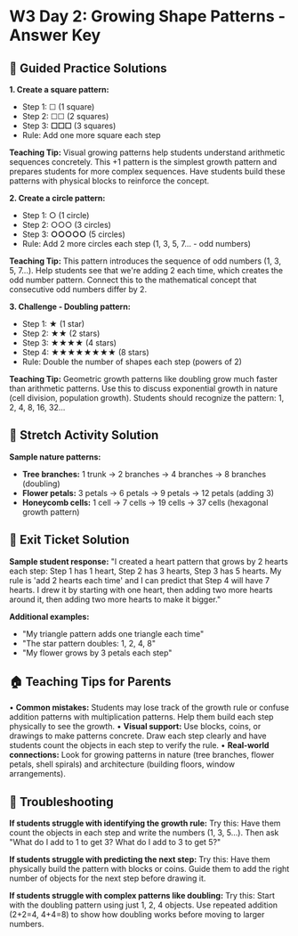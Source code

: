 # W3 Day 2: Growing Shape Patterns - Answer Key

## 📝 Guided Practice Solutions

**1. Create a square pattern:**
   - Step 1: ☐ (1 square)
   - Step 2: ☐☐ (2 squares)
   - Step 3: **☐☐☐** (3 squares)
   - Rule: Add one more square each step

**Teaching Tip:** Visual growing patterns help students understand arithmetic sequences concretely. This +1 pattern is the simplest growth pattern and prepares students for more complex sequences. Have students build these patterns with physical blocks to reinforce the concept.

**2. Create a circle pattern:**
   - Step 1: ○ (1 circle)
   - Step 2: ○○○ (3 circles)
   - Step 3: **○○○○○** (5 circles)
   - Rule: Add 2 more circles each step (1, 3, 5, 7... - odd numbers)

**Teaching Tip:** This pattern introduces the sequence of odd numbers (1, 3, 5, 7...). Help students see that we're adding 2 each time, which creates the odd number pattern. Connect this to the mathematical concept that consecutive odd numbers differ by 2.

**3. Challenge - Doubling pattern:**
   - Step 1: ★ (1 star)
   - Step 2: ★★ (2 stars)
   - Step 3: **★★★★** (4 stars)
   - Step 4: ★★★★★★★★ (8 stars)
   - Rule: Double the number of shapes each step (powers of 2)

**Teaching Tip:** Geometric growth patterns like doubling grow much faster than arithmetic patterns. Use this to discuss exponential growth in nature (cell division, population growth). Students should recognize the pattern: 1, 2, 4, 8, 16, 32...

## 🚀 Stretch Activity Solution

**Sample nature patterns:**
- **Tree branches:** 1 trunk → 2 branches → 4 branches → 8 branches (doubling)
- **Flower petals:** 3 petals → 6 petals → 9 petals → 12 petals (adding 3)
- **Honeycomb cells:** 1 cell → 7 cells → 19 cells → 37 cells (hexagonal growth pattern)

## 🎯 Exit Ticket Solution

**Sample student response:** "I created a heart pattern that grows by 2 hearts each step: Step 1 has 1 heart, Step 2 has 3 hearts, Step 3 has 5 hearts. My rule is 'add 2 hearts each time' and I can predict that Step 4 will have 7 hearts. I drew it by starting with one heart, then adding two more hearts around it, then adding two more hearts to make it bigger."

**Additional examples:**
- "My triangle pattern adds one triangle each time"
- "The star pattern doubles: 1, 2, 4, 8"
- "My flower grows by 3 petals each step"

## 🏠 Teaching Tips for Parents

• **Common mistakes:** Students may lose track of the growth rule or confuse addition patterns with multiplication patterns. Help them build each step physically to see the growth.
• **Visual support:** Use blocks, coins, or drawings to make patterns concrete. Draw each step clearly and have students count the objects in each step to verify the rule.
• **Real-world connections:** Look for growing patterns in nature (tree branches, flower petals, shell spirals) and architecture (building floors, window arrangements).

## 🔧 Troubleshooting

**If students struggle with identifying the growth rule:** Try this: Have them count the objects in each step and write the numbers (1, 3, 5...). Then ask "What do I add to 1 to get 3? What do I add to 3 to get 5?"

**If students struggle with predicting the next step:** Try this: Have them physically build the pattern with blocks or coins. Guide them to add the right number of objects for the next step before drawing it.

**If students struggle with complex patterns like doubling:** Try this: Start with the doubling pattern using just 1, 2, 4 objects. Use repeated addition (2+2=4, 4+4=8) to show how doubling works before moving to larger numbers.